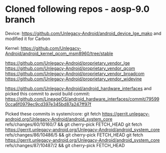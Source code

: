 # Cloned following repos - aosp-9.0 branch
Device: 
https://github.com/Unlegacy-Android/android_device_lge_mako and modified it for Carbon

Kernel: 
https://github.com/Unlegacy-Android/android_kernel_qcom_msm8960/tree/stable

https://github.com/Unlegacy-Android/proprietary_vendor_lge
https://github.com/Unlegacy-Android/proprietary_vendor_qcom
https://github.com/Unlegacy-Android/proprietary_vendor_broadcom
https://github.com/Unlegacy-Android/proprietary_vendor_widevine

https://github.com/Unlegacy-Android/android_hardware_interfaces and picked this commit to avoid build commit:
https://github.com/LineageOS/android_hardware_interfaces/commit/795990cca6f0979ec9cd397e345bd87a247ff97f

Picked these commits in system/core:
git fetch https://gerrit.unlegacy-android.org/Unlegacy-Android/android_system_core refs/changes/60/10160/7 && git cherry-pick FETCH_HEAD
git fetch https://gerrit.unlegacy-android.org/Unlegacy-Android/android_system_core refs/changes/86/10486/5 && git cherry-pick FETCH_HEAD
git fetch https://gerrit.unlegacy-android.org/Unlegacy-Android/android_system_core refs/changes/87/10487/2 && git cherry-pick FETCH_HEAD
